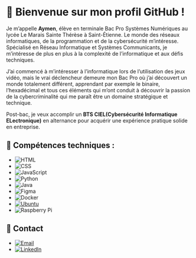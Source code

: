 # 👋 Bienvenue sur mon profil GitHub !

Je m’appelle **Aymen**, élève en terminale Bac Pro Systèmes Numériques au lycée Le Marais Sainte Thérèse à Saint-Étienne. Le monde des réseaux informatiques, de la programmation et de la cybersécurité m’intéresse. Spécialisé en Réseau Informatique et Systèmes Communicants, je m’intéresse de plus en plus à la complexité de l’informatique et aux défis techniques.

J’ai commencé à m’intéresser à l’informatique lors de l’utilisation des jeux vidéo, mais le vrai déclencheur demeure mon Bac Pro où j’ai découvert un monde totalement différent, apprendant par exemple le binaire, l’hexadécimal et tous ces éléments qui m’ont conduit à découvrir la passion de la cybercriminalité qui me paraît être un domaine stratégique et technique. 

Post-bac, je veux accomplir un **BTS CIEL(Cybersécurité Informatique ELectronique)** en alternance pour acquérir une expérience pratique solide en entreprise. 

## 🚀 Compétences techniques :

- ![HTML](https://img.shields.io/badge/HTML-E34F26?style=for-the-badge&logo=html5&logoColor=white)  
- ![CSS](https://img.shields.io/badge/CSS-1572B6?style=for-the-badge&logo=css3&logoColor=white)  
- ![JavaScript](https://img.shields.io/badge/JavaScript-F7DF1E?style=for-the-badge&logo=javascript&logoColor=black)  
- ![Python](https://img.shields.io/badge/Python-3776AB?style=for-the-badge&logo=python&logoColor=white)  
- ![Java](https://img.shields.io/badge/Java-007396?style=for-the-badge&logo=java&logoColor=white)  
- ![Figma](https://img.shields.io/badge/Figma-F24E1E?style=for-the-badge&logo=figma&logoColor=white)  
- ![Docker](https://img.shields.io/badge/Docker-2496ED?style=for-the-badge&logo=docker&logoColor=white)
- [![Ubuntu](https://img.shields.io/badge/Ubuntu-Server-E95420?style=for-the-badge&logo=ubuntu&logoColor=white)](https://ubuntu.com/server)
- ![Raspberry Pi](https://img.shields.io/badge/Raspberry%20Pi-C51A4A?style=for-the-badge&logo=raspberry-pi&logoColor=white)  

## 📧 Contact
- [![Email](https://img.shields.io/badge/Email-contactez_moi-EA4335?style=for-the-badge&logo=gmail&logoColor=white)](mailto:contact.hammache.aymen@gmail.com)
- [![LinkedIn](https://img.shields.io/badge/LinkedIn-0077B5?style=for-the-badge&logo=linkedin&logoColor=white)](https://www.linkedin.com/in/aymen-hammache-6aa3a32b7)


